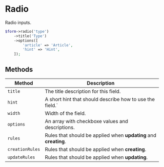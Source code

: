# Radio

Radio inputs.

```php
$form->radio('type')
    ->title('Type')
    ->options([
        'article' => 'Article',
        'hint' => 'Hint',
    ]);
```

## Methods

| Method          | Description                                                      |
| --------------- | ---------------------------------------------------------------- |
| `title`         | The title description for this field.                            |
| `hint`          | A short hint that should describe how to use the field.`         |
| `width`         | Width of the field.                                              |
| `options`       | An array with checkboxe values and descriptions.                 |
| `rules`         | Rules that should be applied when **updating** and **creating**. |
| `creationRules` | Rules that should be applied when **creating**.                  |
| `updateRules`   | Rules that should be applied when **updating**.                  |
